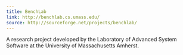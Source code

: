 ```yaml
---
title: BenchLab
link: http://benchlab.cs.umass.edu/
source: http://sourceforge.net/projects/benchlab/
---
```


A research project developed by the Laboratory of Advanced System Software at the University of Massachusetts Amherst.
